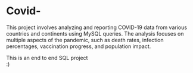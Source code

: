 # Covid-

This project involves analyzing and reporting COVID-19 data from various countries and continents using MySQL queries.
The analysis focuses on multiple aspects of the pandemic, such as death rates, infection percentages, vaccination progress, and population impact.

This is an end to end SQL project  
:)
